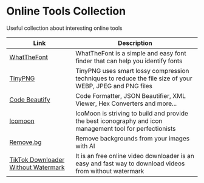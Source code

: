 # Online Tools Collection
Useful collection about interesting online tools 

| Link | Description |
| --- | --- |
|[WhatTheFont](https://www.myfonts.com/pages/whatthefont) |WhatTheFont is a simple and easy font finder that can help you identify fonts |
| [TinyPNG](https://tinypng.com/) | TinyPNG uses smart lossy compression techniques to reduce the file size of your WEBP, JPEG and PNG files|
|[Code Beautify](https://codebeautify.org/)| Code Formatter, JSON Beautifier, XML Viewer, Hex Converters and more...|
|[Icomoon](https://icomoon.io/)|IcoMoon is striving to build and provide the best iconography and icon management tool for perfectionists|
|[Remove.bg](https://www.remove.bg/)| Remove backgrounds from your images with AI|
|[TikTok Downloader Without Watermark](https://www.remove.bg/)| It is an free online video downloader is an easy and fast way to download videos from without watermark|

